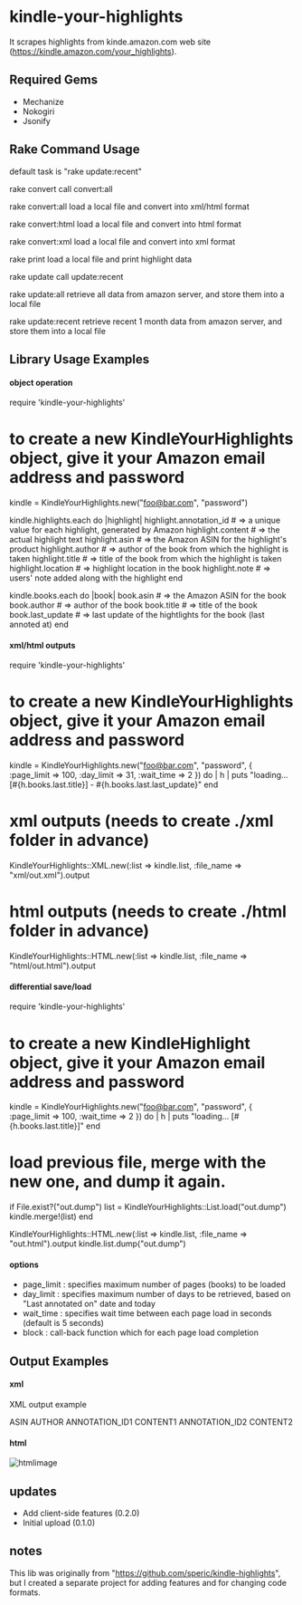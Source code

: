 kindle-your-highlights
============
It scrapes highlights from kinde.amazon.com web site (https://kindle.amazon.com/your_highlights).

## Required Gems

* Mechanize
* Nokogiri
* Jsonify

## Rake Command Usage
default task is "rake update:recent"

  rake convert
      call convert:all

  rake convert:all
      load a local file and convert into xml/html format

  rake convert:html
      load a local file and convert into html format

  rake convert:xml
      load a local file and convert into xml format

  rake print
      load a local file and print highlight data

  rake update
      call update:recent

  rake update:all
      retrieve all data from amazon server, and store them into a local file

  rake update:recent
      retrieve recent 1 month data from amazon server, and store them into a local file

## Library Usage Examples
#### object operation

  require 'kindle-your-highlights'

  # to create a new KindleYourHighlights object, give it your Amazon email address and password
  kindle = KindleYourHighlights.new("foo@bar.com", "password")

  kindle.highlights.each do |highlight|
    highlight.annotation_id      # => a unique value for each highlight, generated by Amazon
    highlight.content            # => the actual highlight text
    highlight.asin               # => the Amazon ASIN for the highlight's product
    highlight.author             # => author of the book from which the highlight is taken
    highlight.title              # => title of the book from which the highlight is taken
    highlight.location           # => highlight location in the book
    highlight.note               # => users' note added along with the highlight
  end

  kindle.books.each do |book|
    book.asin                    # => the Amazon ASIN for the book
    book.author                  # => author of the book
    book.title                   # => title of the book
    book.last_update             # => last update of the hightlights for the book (last annoted at)
  end

#### xml/html outputs

  require 'kindle-your-highlights'

  # to create a new KindleYourHighlights object, give it your Amazon email address and password
  kindle = KindleYourHighlights.new("foo@bar.com", "password", { :page_limit => 100, :day_limit => 31, :wait_time => 2 }) do | h |
    puts "loading... [#{h.books.last.title}] - #{h.books.last.last_update}"
  end

  # xml outputs (needs to create ./xml folder in advance)
  KindleYourHighlights::XML.new(:list => kindle.list, :file_name => "xml/out.xml").output

  # html outputs (needs to create ./html folder in advance)
  KindleYourHighlights::HTML.new(:list => kindle.list, :file_name => "html/out.html").output

#### differential save/load

  require 'kindle-your-highlights'

  # to create a new KindleHighlight object, give it your Amazon email address and password
  kindle = KindleYourHighlights.new("foo@bar.com", "password", { :page_limit => 100, :wait_time => 2 }) do | h |
    puts "loading... [#{h.books.last.title}]"
  end

  # load previous file, merge with the new one, and dump it again.
  if File.exist?("out.dump")
    list = KindleYourHighlights::List.load("out.dump")
    kindle.merge!(list)
  end

  KindleYourHighlights::HTML.new(:list => kindle.list, :file_name => "out.html").output
  kindle.list.dump("out.dump")

#### options
- page_limit : specifies maximum number of pages (books) to be loaded
- day_limit : specifies maximum number of days to be retrieved, based on "Last annotated on" date and today
- wait_time : specifies wait time between each page load in seconds (default is 5 seconds)
- block : call-back function which for each page load completion

## Output Examples
#### xml

XML output example

  <?xml version="1.0"?>
  <books>
    <book>
      <asin>ASIN</asin>
      <title>TITLE</title>
      <author>AUTHOR</author>
      <highlights>
        <annotation_id>ANNOTATION_ID1</annotation_id>
        <content>CONTENT1</content>
      </highlights>
      <highlights>
        <annotation_id>ANNOTATION_ID2</annotation_id>
        <content>CONTENT2</content>
      </highlights>
    </book>
  </books>

#### html

![htmlimage](http://cloud.github.com/downloads/parroty/kindle-highlights/kindle_highlight_html.png)

## updates

* Add client-side features (0.2.0)
* Initial upload (0.1.0)

## notes

This lib was originally from "https://github.com/speric/kindle-highlights", but I created a separate project for adding features and for changing code formats.